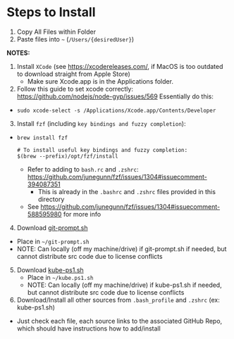 # Steps to Install
1. Copy All Files within Folder
2. Paste files into `~` (`/Users/{desiredUser}`)

**NOTES:** 
1. Install `XCode` (see https://xcodereleases.com/, if MacOS is too outdated to download straight from Apple Store)
    - Make sure Xcode.app is in the Applications folder.
2. Follow this guide to set xcode correctly: https://github.com/nodejs/node-gyp/issues/569
Essentially do this: 
- 
    ```
    sudo xcode-select -s /Applications/Xcode.app/Contents/Developer
    ```
3. Install `fzf` (including `key bindings and fuzzy completion`):
-  
   ```
   brew install fzf

   # To install useful key bindings and fuzzy completion:
   $(brew --prefix)/opt/fzf/install
   ```
   - Refer to adding to `bash.rc` and `.zshrc`: https://github.com/junegunn/fzf/issues/1304#issuecomment-394087351
     - This is already in the `.bashrc` and `.zshrc` files provided in this directory
   - See https://github.com/junegunn/fzf/issues/1304#issuecomment-588595980 for more info
4. Download [git-prompt.sh](https://github.com/lyze/posh-git-sh/blob/master/git-prompt.sh)
  - Place in `~/git-prompt.sh`
  - NOTE: Can locally (off my machine/drive) if git-prompt.sh if needed, but cannot distribute src code due to license conflicts
5. Download [kube-ps1.sh](https://github.com/jonmosco/kube-ps1/blob/master/kube-ps1.sh)
   - Place in `~/kube.ps1.sh`
   - NOTE: Can locally (off my machine/drive) if kube-ps1.sh if needed, but cannot distribute src code due to license conflicts
6. Download/Install all other sources from `.bash_profile` and `.zshrc` (ex: kube-ps1.sh)
  - Just check each file, each source links to the associated GitHub Repo, which should have instructions how to add/install
